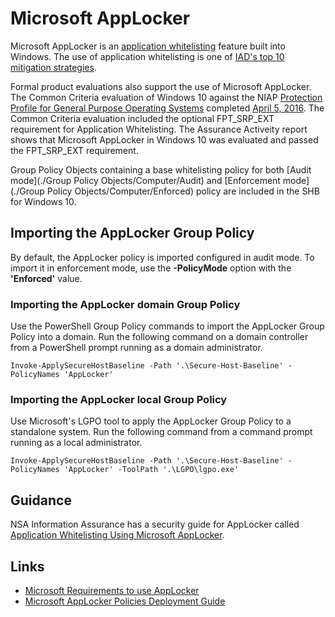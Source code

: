 # Microsoft AppLocker

Microsoft AppLocker is an [application whitelisting](https://www.iad.gov/iad/library/ia-guidance/security-tips/application-whitelisting.cfm) feature built into Windows. The use of application whitelisting is one of [IAD's top 10 mitigation strategies](https://www.iad.gov/iad/library/ia-guidance/iads-top-10-information-assurance-mitigation-strategies.cfm).

Formal product evaluations also support the use of Microsoft AppLocker. The Common Criteria evaluation of Windows 10 against the NIAP [Protection Profile for General Purpose Operating Systems](https://www.niap-ccevs.org/Profile/Info.cfm?id=400) completed [April 5, 2016](https://www.niap-ccevs.org/Product/CompliantCC.cfm?CCID=2016.1052). The Common Criteria evaluation included the optional FPT_SRP_EXT requirement for Application Whitelisting. The Assurance Activeity report shows that Microsoft AppLocker in Windows 10 was evaluated and passed the FPT_SRP_EXT requirement.

Group Policy Objects containing a base whitelisting policy for both [Audit mode](./Group Policy Objects/Computer/Audit) and [Enforcement mode](./Group Policy Objects/Computer/Enforced) policy are included in the SHB for Windows 10.

## Importing the AppLocker Group Policy
By default, the AppLocker policy is imported configured in audit mode. To import it in enforcement mode, use the **-PolicyMode** option with the **'Enforced'** value.

### Importing the AppLocker domain Group Policy
Use the PowerShell Group Policy commands to import the AppLocker Group Policy into a domain. Run the following command on a domain controller from a PowerShell prompt running as a domain administrator. 

```
Invoke-ApplySecureHostBaseline -Path '.\Secure-Host-Baseline' -PolicyNames 'AppLocker'
```

### Importing the AppLocker local Group Policy
Use Microsoft's LGPO tool to apply the AppLocker Group Policy to a standalone system. Run the following command from a command prompt running as a local administrator.

```
Invoke-ApplySecureHostBaseline -Path '.\Secure-Host-Baseline' -PolicyNames 'AppLocker' -ToolPath '.\LGPO\lgpo.exe'
```

## Guidance
NSA Information Assurance has a security guide for AppLocker called [Application Whitelisting Using Microsoft AppLocker](https://www.iad.gov/iad/library/ia-guidance/tech-briefs/application-whitelisting-using-microsoft-applocker.cfm).

## Links

* [Microsoft Requirements to use AppLocker](https://technet.microsoft.com/en-us/itpro/windows/keep-secure/requirements-to-use-applocker)
* [Microsoft AppLocker Policies Deployment Guide](https://technet.microsoft.com/en-us/itpro/windows/keep-secure/applocker-policies-deployment-guide)

